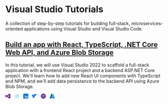# Visual Studio Tutorials
A collection of step-by-step tutorials for building full-stack, microservices-oriented applications using Visual Studio and Visual Studio Code. 




## <a href="https://github.com/Aoa77/visual-studio-tutorials/blob/main/tutorial-01/README.md">Build an app with React, TypeScript, .NET Core Web API, and Azure Blob Storage</a>
In this tutorial, we will use Visual Studio 2022 to scaffold a full-stack application with a frontend React project and a backend ASP.NET Core project. We'll learn how to add new React UI components with TypeScript and NPM, and we'll add data persistance to the backend API using Azure Blob Storage. 

<img width="16" src="https://raw.githubusercontent.com/Aoa77/visual-studio-tutorials/main/devicon/png-512/Visual-Studio.png" title="Visual Studio 2022" />
&nbsp;
<img width="16" src="https://raw.githubusercontent.com/Aoa77/visual-studio-tutorials/main/devicon/png-512/React.png" title="React" />
&nbsp;
<img width="16" src="https://raw.githubusercontent.com/Aoa77/visual-studio-tutorials/main/devicon/png-512/TypeScript.png" title="TypeScript" />
&nbsp;
<img width="16" src="https://raw.githubusercontent.com/Aoa77/visual-studio-tutorials/main/devicon/png-512/Vite.png" title="Vite" />
&nbsp;
<img width="16" src="https://raw.githubusercontent.com/Aoa77/visual-studio-tutorials/main/devicon/png-512/.NET-core.png" title="ASP.NET Core" />
&nbsp;
<img width="16" src="https://raw.githubusercontent.com/Aoa77/visual-studio-tutorials/main/devicon/png-512/Azure.png" title="Azure" />




